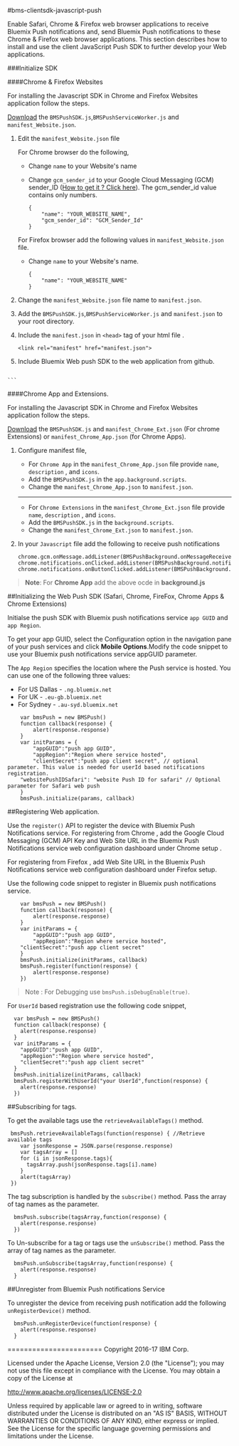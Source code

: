 #bms-clientsdk-javascript-push

Enable Safari, Chrome & Firefox web browser applications to receive Bluemix Push notifications and, send Bluemix Push
notifications to these Chrome & Firefox web browser applications. This section describes how to install and use the client
JavaScript Push SDK to further develop your Web applications.

###Initialize SDK

####Chrome & Firefox Websites

For installing the Javascript SDK in Chrome and Firefox Websites application follow the steps.

[Download](https://codeload.github.com/ibm-bluemix-mobile-services/bms-clientsdk-javascript-webpush/zip/master) the `BMSPushSDK.js`,`BMSPushServiceWorker.js` and `manifest_Website.json`.

1. Edit the `manifest_Website.json` file

	For Chrome browser do the following,

	* Change `name` to your Website's name
	* Change `gcm_sender_id` to your Google Cloud Messaging (GCM) sender_ID ([How to get it ? Click here](https://console.ng.bluemix.net/docs/services/mobilepush/t_push_provider_android.html)). The gcm_sender_id value contains only numbers.

		```
		{
			"name": "YOUR_WEBSITE_NAME",
			"gcm_sender_id": "GCM_Sender_Id"
		}
		```

	For Firefox browser add the following values in `manifest_Website.json` file.

	* Change `name` to your Website's name.

        ```
        {
        	"name": "YOUR_WEBSITE_NAME"
        }
        ```
2. Change the `manifest_Website.json` file name to `manifest.json`.        

3. Add the `BMSPushSDK.js`,`BMSPushServiceWorker.js` and `manifest.json` to your root directory.

4. Include the `manifest.json` in `<head>` tag of your html file .

	```
	<link rel="manifest" href="manifest.json">
	```
5. Include Bluemix Web push SDK to the web application from github.

	```
  <script src="BMSPushSDK.js" async></script>

	```

####Chrome App and Extensions.

For installing the Javascript SDK in Chrome and Firefox Websites application follow the steps.

[Download](https://codeload.github.com/ibm-bluemix-mobile-services/bms-clientsdk-javascript-webpush/zip/master) the `BMSPushSDK.js` and `manifest_Chrome_Ext.json` (For chrome Extensions) or `manifest_Chrome_App.json` (for Chrome Apps).

1. Configure manifest file,

    * For `Chrome App` in the `manifest_Chrome_App.json` file provide `name`, `description` , and `icons`.
    * Add the `BMSPushSDK.js` in the `app.background.scripts`.
    * Change the `manifest_Chrome_App.json` to `manifest.json`.

    ----------------------------------------------------------------------------------------------------

    * For `Chrome Extensions` in the `manifest_Chrome_Ext.json` file provide `name`, `description` , and `icons`.
    * Add the `BMSPushSDK.js` in the `background.scripts`.
    * Change the `manifest_Chrome_Ext.json` to `manifest.json`.

2. In your `Javascript` file add the following to receive push notifications

   ```
   chrome.gcm.onMessage.addListener(BMSPushBackground.onMessageReceived)
   chrome.notifications.onClicked.addListener(BMSPushBackground.notification_onClicked);
   chrome.notifications.onButtonClicked.addListener(BMSPushBackground.notifiation_buttonClicked);
   ```

>**Note**: For <strong>Chrome App</strong> add the above ocde in <strong>background.js</strong>

##Initializing the Web Push SDK (Safari, Chrome, FireFox, Chrome Apps & Chrome Extensions)

Initialse the push SDK with Bluemix push notifications service `app GUID` and `app Region`.  

To get your app GUID, select the Configuration option in the navigation pane of your push services and click **Mobile Options**.Modify the code snippet to use your Bluemix push notifications service appGUID parameter.

The `App Region` specifies the location where the Push service is hosted. You can use one of the following three values:

- For US Dallas - `.ng.bluemix.net`
- For UK - `.eu-gb.bluemix.net`
- For Sydney - `.au-syd.bluemix.net`

```
    var bmsPush = new BMSPush()
    function callback(response) {
        alert(response.response)
    }
    var initParams = {
        "appGUID":"push app GUID",
        "appRegion":"Region where service hosted",
        "clientSecret":"push app client secret", // optional parameter. This value is needed for userId based notifications registration.
	"websitePushIDSafari": "website Push ID for safari" // Optional parameter for Safari web push
    }
    bmsPush.initialize(params, callback)
```

##Registering Web application.

Use the `register()` API to register the device with Bluemix Push Notifications service. For registering from Chrome , add the Google Cloud Messaging (GCM) API Key and Web Site URL  in the Bluemix Push Notifications service web configuration dashboard under Chrome setup .

For registering from Firefox , add Web Site URL in the Bluemix Push Notifications service web configuration dashboard under Firefox setup.

Use the following code snippet to register in Bluemix push notifications service.

```
	var bmsPush = new BMSPush()
	function callback(response) {
		alert(response.response)
	}
	var initParams = {
		"appGUID":"push app GUID",
		"appRegion":"Region where service hosted",
    "clientSecret":"push app client secret"
	}
	bmsPush.initialize(initParams, callback)
	bmsPush.register(function(response) {
		alert(response.response)
	})

```

>Note : For Debugging use `bmsPush.isDebugEnable(true)`.


For `UserId` based registration use the following code snippet,

```
  var bmsPush = new BMSPush()
  function callback(response) {
    alert(response.response)
  }
  var initParams = {
    "appGUID":"push app GUID",
    "appRegion":"Region where service hosted",
    "clientSecret":"push app client secret"
  }
  bmsPush.initialize(initParams, callback)
  bmsPush.registerWithUserId("your UserId",function(response) {
    alert(response.response)
  })
```

##Subscribing for tags.

To get the available tags use the `retrieveAvailableTags()` method.

```
 bmsPush.retrieveAvailableTags(function(response) { //Retrieve available tags
    var jsonResponse = JSON.parse(response.response)
    var tagsArray = []
    for (i in jsonResponse.tags){
      tagsArray.push(jsonResponse.tags[i].name)
    }
    alert(tagsArray)
 })
```

The tag subscription is handled by the `subscribe()` method. Pass the array of tag names as the parameter.

```
  bmsPush.subscribe(tagsArray,function(response) {
    alert(response.response)
  })
```

To Un-subscribe for a tag or tags use the `unSubscribe()` method. Pass the array of tag names as the parameter.

```
  bmsPush.unSubscribe(tagsArray,function(response) {
    alert(response.response)
  }
```

##Unregister from Bluemix Push notifications Service

To unregister the device from receiving push notification add the following `unRegisterDevice()` method.

```
  bmsPush.unRegisterDevice(function(response) {
    alert(response.response)
  }
```


=======================
Copyright 2016-17 IBM Corp.

Licensed under the Apache License, Version 2.0 (the "License");
you may not use this file except in compliance with the License.
You may obtain a copy of the License at

http://www.apache.org/licenses/LICENSE-2.0

Unless required by applicable law or agreed to in writing, software
distributed under the License is distributed on an "AS IS" BASIS,
WITHOUT WARRANTIES OR CONDITIONS OF ANY KIND, either express or implied.
See the License for the specific language governing permissions and
limitations under the License.
